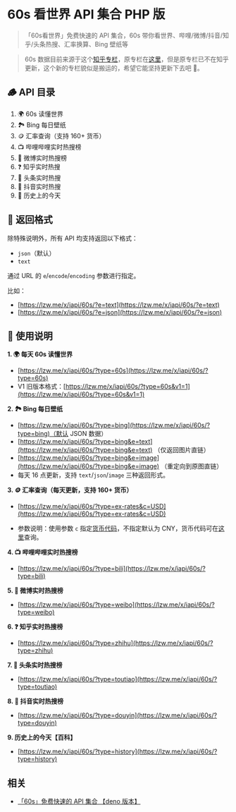 # 60s 看世界 API 集合 PHP 版

> 「60s看世界」免费快速的 API 集合，60s 带你看世界、哔哩/微博/抖音/知乎/头条热搜、汇率换算、Bing 壁纸等

> 60s 数据目前来源于这个[知乎专栏](https://www.zhihu.com/column/c_1715391799055720448)，原专栏在[这里](https://www.zhihu.com/column/c_1261258401923026944)，但是原专栏已不在知乎更新，这个新的专栏貌似是搬运的，希望它能坚持更新下去吧 🙏。

## 🪵 API 目录

1. 🌍 60s 读懂世界
1. 🏞️ Bing 每日壁纸
1. 🪙 汇率查询（支持 160+ 货币）
1. 📺 哔哩哔哩实时热搜榜
1. 🦊 微博实时热搜榜
1. ❓ 知乎实时热搜
1. 📰 头条实时热搜
1. 🎵 抖音实时热搜
1. 📰 历史上的今天

## 🎨 返回格式

除特殊说明外，所有 API 均支持返回以下格式：

- `json`（默认）
- `text`

通过 URL 的 `e`/`encode`/`encoding` 参数进行指定。

比如：

- [https://lzw.me/x/iapi/60s/?e=text](https://lzw.me/x/iapi/60s/?e=text)
- [https://lzw.me/x/iapi/60s/?e=json](https://lzw.me/x/iapi/60s/?e=json)

## 🧭 使用说明

**1. 🌍 每天 60s 读懂世界**

- [https://lzw.me/x/iapi/60s/?type=60s](https://lzw.me/x/iapi/60s/?type=60s)
- V1 旧版本格式：[https://lzw.me/x/iapi/60s/?type=60s&v1=1](https://lzw.me/x/iapi/60s/?type=60s&v1=1)

**2. 🏞️ Bing 每日壁纸**

- [https://lzw.me/x/iapi/60s/?type=bing](https://lzw.me/x/iapi/60s/?type=bing)（默认 JSON 数据）
- [https://lzw.me/x/iapi/60s/?type=bing&e=text](https://lzw.me/x/iapi/60s/?type=bing&e=text) （仅返回图片直链）
- [https://lzw.me/x/iapi/60s/?type=bing&e=image](https://lzw.me/x/iapi/60s/?type=bing&e=image) （重定向到原图直链）
- 每天 16 点更新，支持 `text`/`json`/`image` 三种返回形式。

**3. 🪙 汇率查询（每天更新，支持 160+ 货币）**

- [https://lzw.me/x/iapi/60s/?type=ex-rates&c=USD](https://lzw.me/x/iapi/60s/?type=ex-rates&c=USD)

- 参数说明：使用参数 `c` 指定[货币代码](https://coinyep.com/zh/currencies)，不指定默认为 CNY，货币代码可在[这里](https://coinyep.com/zh/currencies)查询。

**4. 📺 哔哩哔哩实时热搜榜**

- [https://lzw.me/x/iapi/60s/?type=bili](https://lzw.me/x/iapi/60s/?type=bili)

**5. 🦊 微博实时热搜榜**

- [https://lzw.me/x/iapi/60s/?type=weibo](https://lzw.me/x/iapi/60s/?type=weibo)

**6. ❓ 知乎实时热搜榜**

- [https://lzw.me/x/iapi/60s/?type=zhihu](https://lzw.me/x/iapi/60s/?type=zhihu)

**7. 📰 头条实时热搜榜**

- [https://lzw.me/x/iapi/60s/?type=toutiao](https://lzw.me/x/iapi/60s/?type=toutiao)

**8. 🎵 抖音实时热搜榜**

- [https://lzw.me/x/iapi/60s/?type=douyin](https://lzw.me/x/iapi/60s/?type=douyin)

**9. 历史上的今天【百科】**

- [https://lzw.me/x/iapi/60s/?type=history](https://lzw.me/x/iapi/60s/?type=history)

## 相关

- [「60s」免费快速的 API 集合 【deno 版本】](https://github.com/vikiboss/60s)
